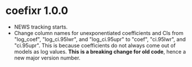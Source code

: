 # coefixr 1.0.0

- NEWS tracking starts.
- Change column names for unexponentiated coefficients and CIs from "log_coef",
  "log_ci.95lwr", and "log_ci.95upr" to "coef", "ci.95lwr", and "ci.95upr". This 
  is because coefficients do not always come out of models as log values. **This
  is a breaking change for old code**, hence a new major version number.
